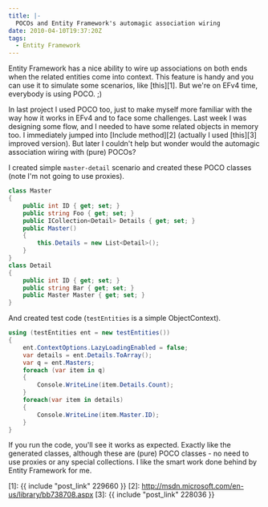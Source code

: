 ```yaml
---
title: |-
  POCOs and Entity Framework's automagic association wiring
date: 2010-04-10T19:37:20Z
tags:
  - Entity Framework
---
```

Entity Framework has a nice ability to wire up associations on both ends when the related entities come into context. This feature is handy and you can use it to simulate some scenarios, like [this][1]. But we're on EFv4 time, everybody is using POCO. ;)

In last project I used POCO too, just to make myself more familiar with the way how it works in EFv4 and to face some challenges. Last week I was designing some flow, and I needed to have some related objects in memory too. I immediately jumped into [Include method][2] (actually I used [this][3] improved version). But later I couldn't help but wonder would the automagic association wiring with (pure) POCOs?

I created simple `master-detail` scenario and created these POCO classes (note I'm not going to use proxies).

```csharp
class Master
{
	public int ID { get; set; }
	public string Foo { get; set; }
	public ICollection<Detail> Details { get; set; }
	public Master()
	{
		this.Details = new List<Detail>();
	}
}
class Detail
{
	public int ID { get; set; }
	public string Bar { get; set; }
	public Master Master { get; set; }
}
```

And created test code (`testEntities` is a simple ObjectContext).

```csharp
using (testEntities ent = new testEntities())
{
	ent.ContextOptions.LazyLoadingEnabled = false;
	var details = ent.Details.ToArray();
	var q = ent.Masters;
	foreach (var item in q)
	{
		Console.WriteLine(item.Details.Count);
	}
	foreach(var item in details)
	{
		Console.WriteLine(item.Master.ID);
	}
}
```

If you run the code, you'll see it works as expected. Exactly like the generated classes, although these are (pure) POCO classes - no need to use proxies or any special collections. I like the smart work done behind by Entity Framework for me.

[1]: {{ include "post_link" 229660 }}
[2]: http://msdn.microsoft.com/en-us/library/bb738708.aspx
[3]: {{ include "post_link" 228036 }}